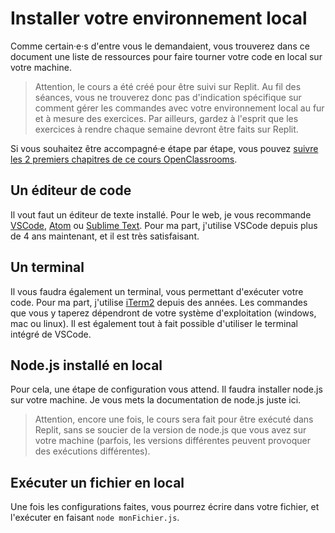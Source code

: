 # Installer votre environnement local

Comme certain·e·s d'entre vous le demandaient, vous trouverez dans ce document une liste de ressources pour faire tourner votre code en local sur votre machine. 

> Attention, le cours a été créé pour être suivi sur Replit. Au fil des séances, vous ne trouverez donc pas d'indication spécifique sur comment gérer les commandes avec votre environnement local au fur et à mesure des exercices. Par ailleurs, gardez à l'esprit que les exercices à rendre chaque semaine devront être faits sur Replit.

Si vous souhaitez être accompagné·e étape par étape, vous pouvez [suivre les 2 premiers chapitres de ce cours OpenClassrooms](https://openclassrooms.com/fr/courses/6943241-mettez-en-place-votre-environnement-front-end/6943248-installez-vos-outils-de-developpement-front-end).

## Un éditeur de code

Il vout faut un éditeur de texte installé. Pour le web, je vous recommande [VSCode](https://code.visualstudio.com/), [Atom](https://atom.io/) ou [Sublime Text](https://www.sublimetext.com/). Pour ma part, j'utilise VSCode depuis plus de 4 ans maintenant, et il est très satisfaisant.

## Un terminal

Il vous faudra également un terminal, vous permettant d'exécuter votre code. Pour ma part, j'utilise [iTerm2](https://iterm2.com/) depuis des années. Les commandes que vous y taperez dépendront de votre système d'exploitation (windows, mac ou linux). Il est également tout à fait possible d'utiliser le terminal intégré de VSCode.

## Node.js installé en local

Pour cela, une étape de configuration vous attend. Il faudra installer node.js sur votre machine. Je vous mets la documentation de node.js juste ici.

> Attention, encore une fois, le cours sera fait pour être exécuté dans Replit, sans se soucier de la version de node.js que vous avez sur votre machine (parfois, les versions différentes peuvent provoquer des exécutions différentes).

## Exécuter un fichier en local

Une fois les configurations faites, vous pourrez écrire dans votre fichier, et l'exécuter en faisant `node monFichier.js`.